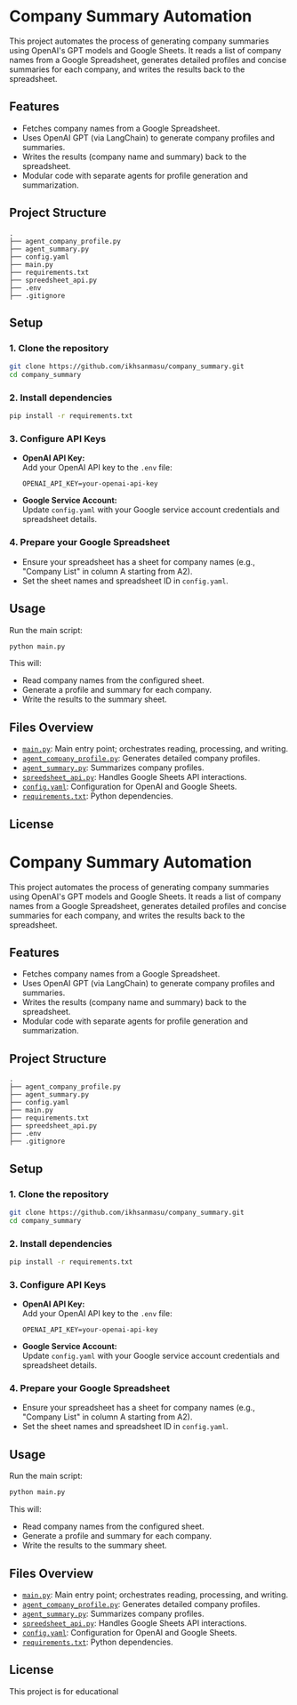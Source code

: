 # Company Summary Automation

This project automates the process of generating company summaries using OpenAI's GPT models and Google Sheets. It reads a list of company names from a Google Spreadsheet, generates detailed profiles and concise summaries for each company, and writes the results back to the spreadsheet.

## Features

- Fetches company names from a Google Spreadsheet.
- Uses OpenAI GPT (via LangChain) to generate company profiles and summaries.
- Writes the results (company name and summary) back to the spreadsheet.
- Modular code with separate agents for profile generation and summarization.

## Project Structure

```
.
├── agent_company_profile.py
├── agent_summary.py
├── config.yaml
├── main.py
├── requirements.txt
├── spreedsheet_api.py
├── .env
├── .gitignore
```

## Setup

### 1. Clone the repository

```sh
git clone https://github.com/ikhsanmasu/company_summary.git
cd company_summary
```

### 2. Install dependencies

```sh
pip install -r requirements.txt
```

### 3. Configure API Keys

- **OpenAI API Key:**  
  Add your OpenAI API key to the `.env` file:
  ```
  OPENAI_API_KEY=your-openai-api-key
  ```
- **Google Service Account:**  
  Update `config.yaml` with your Google service account credentials and spreadsheet details.

### 4. Prepare your Google Spreadsheet

- Ensure your spreadsheet has a sheet for company names (e.g., "Company List" in column A starting from A2).
- Set the sheet names and spreadsheet ID in `config.yaml`.

## Usage

Run the main script:

```sh
python main.py
```

This will:
- Read company names from the configured sheet.
- Generate a profile and summary for each company.
- Write the results to the summary sheet.

## Files Overview

- [`main.py`](main.py): Main entry point; orchestrates reading, processing, and writing.
- [`agent_company_profile.py`](agent_company_profile.py): Generates detailed company profiles.
- [`agent_summary.py`](agent_summary.py): Summarizes company profiles.
- [`spreedsheet_api.py`](spreedsheet_api.py): Handles Google Sheets API interactions.
- [`config.yaml`](config.yaml): Configuration for OpenAI and Google Sheets.
- [`requirements.txt`](requirements.txt): Python dependencies.

## License
# Company Summary Automation

This project automates the process of generating company summaries using OpenAI's GPT models and Google Sheets. It reads a list of company names from a Google Spreadsheet, generates detailed profiles and concise summaries for each company, and writes the results back to the spreadsheet.

## Features

- Fetches company names from a Google Spreadsheet.
- Uses OpenAI GPT (via LangChain) to generate company profiles and summaries.
- Writes the results (company name and summary) back to the spreadsheet.
- Modular code with separate agents for profile generation and summarization.

## Project Structure

```
.
├── agent_company_profile.py
├── agent_summary.py
├── config.yaml
├── main.py
├── requirements.txt
├── spreedsheet_api.py
├── .env
├── .gitignore
```

## Setup

### 1. Clone the repository

```sh
git clone https://github.com/ikhsanmasu/company_summary.git
cd company_summary
```

### 2. Install dependencies

```sh
pip install -r requirements.txt
```

### 3. Configure API Keys

- **OpenAI API Key:**  
  Add your OpenAI API key to the `.env` file:
  ```
  OPENAI_API_KEY=your-openai-api-key
  ```
- **Google Service Account:**  
  Update `config.yaml` with your Google service account credentials and spreadsheet details.

### 4. Prepare your Google Spreadsheet

- Ensure your spreadsheet has a sheet for company names (e.g., "Company List" in column A starting from A2).
- Set the sheet names and spreadsheet ID in `config.yaml`.

## Usage

Run the main script:

```sh
python main.py
```

This will:
- Read company names from the configured sheet.
- Generate a profile and summary for each company.
- Write the results to the summary sheet.

## Files Overview

- [`main.py`](main.py): Main entry point; orchestrates reading, processing, and writing.
- [`agent_company_profile.py`](agent_company_profile.py): Generates detailed company profiles.
- [`agent_summary.py`](agent_summary.py): Summarizes company profiles.
- [`spreedsheet_api.py`](spreedsheet_api.py): Handles Google Sheets API interactions.
- [`config.yaml`](config.yaml): Configuration for OpenAI and Google Sheets.
- [`requirements.txt`](requirements.txt): Python dependencies.

## License
This project is for educational